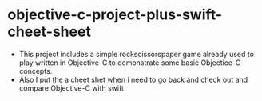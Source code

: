 # objective-c-project-plus-swift-cheet-sheet

- This project includes a simple rockscissorspaper game already used to play written in Objective-C to demonstrate some basic Objectice-C concepts.
- Also I put the a cheet shet when i need to go back and check out and compare Objective-C with swift 
